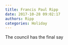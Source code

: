 ```yaml
---
title: Francis Paul Ripp
date: 2017-10-28 09:02:17
authors: Ripp
categories: Holiday
---
```


 The council has the final say
